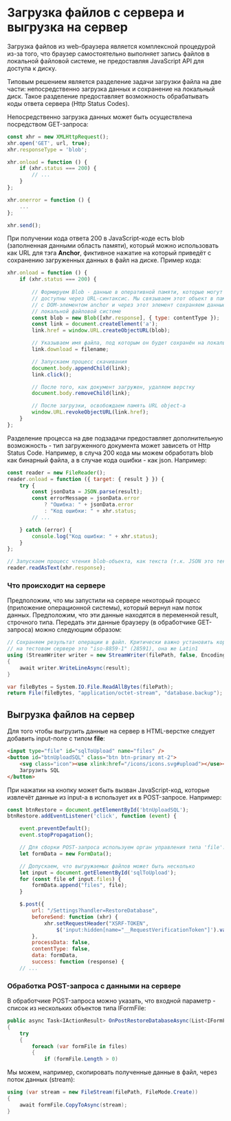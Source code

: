 # Загрузка файлов с сервера и выгрузка на сервер

Загрузка файлов из web-браузера является комплексной процедурой из-за того, что браузер самостоятельно выполняет запись файлов в локальной файловой системе, не предоставляя JavaScript API для доступа к диску.

Типовым решением является разделение задачи загрузки файла на две части: непосредственно загрузка данных и сохранение на локальный диск. Такое разделение предоставляет возможность обрабатывать коды ответа сервера (Http Status Codes).

Непосредственно загрузка данных может быть осуществлена посредством GET-запроса:

```js
const xhr = new XMLHttpRequest();
xhr.open('GET', url, true);
xhr.responseType = 'blob';

xhr.onload = function () {
    if (xhr.status === 200) {
        // ...
    }
};

xhr.onerror = function () {
    ...
};

xhr.send();
```

При получении кода ответа 200 в JavaScript-коде есть blob (заполненная данными область памяти), который можно использовать как URL для тэга **Anchor**, фиктивное нажатие на который приведёт с сохранению загруженных данных в файл на диске. Пример кода:

```js
xhr.onload = function () {
    if (xhr.status === 200) {
        
        // Формируем Blob - данные в оперативной памяти, которые могут быть
        // доступны через URL-синтаксис. Мы связываем этот объект в памяти
        // с DOM-элементом anchor и через этот элемент сохраняем данные в
        // локальной файловой системе
        const blob = new Blob([xhr.response], { type: contentType });
        const link = document.createElement('a');
        link.href = window.URL.createObjectURL(blob);

        // Указываем имя файла, под которым он будет сохранён на локальном диске
        link.download = filename;

        // Запускаем процесс скачивания
        document.body.appendChild(link);
        link.click();

        // После того, как документ загружен, удаляем верстку
        document.body.removeChild(link);

        // После загрузки, освобождаем память URL object-а
        window.URL.revokeObjectURL(link.href);
    }
};
```

Разделение процесса на две подзадачи предоставляет дополнительную возможность - тип загруженного документа может зависеть от Http Status Code. Например, в случа 200 кода мы можем обработать blob как бинарный файла, а в случае кода ошибки - как json. Например:

```js
const reader = new FileReader();
reader.onload = function ({ target: { result } }) {
    try {
        const jsonData = JSON.parse(result);
        const errorMessage = jsonData.error
            ? "Ошибка: " + jsonData.error
            : "Код ошибки: " + xhr.status;
        // ...

    } catch (error) {
        console.log("Код ошибки: " + xhr.status);
    }
};

// Запускаем процесс чтения blob-объекта, как текста (т.к. JSON это текстовый формат)
reader.readAsText(xhr.response);
```

### Что происходит на сервере

Предположим, что мы запустили на сервере некоторый процесс (приложение операционной системы), который вернул нам поток данных. Предположим, что эти данные находятся в переменной result, строчного типа. Передать эти данные браузеру (в обработчике GET-запроса) можно следующим образом:

```csharp
// Сохраняем результат операции в файл. Критически важно установить корректную кодировку,
// на тестовом сервере это "iso-8859-1" (28591), она же Latin1
using (StreamWriter writer = new StreamWriter(filePath, false, Encoding.GetEncoding(28591)))
{
    await writer.WriteLineAsync(result);
}

var fileBytes = System.IO.File.ReadAllBytes(filePath);
return File(fileBytes, "application/octet-stream", "database.backup");
```

## Выгрузка файлов на сервер

Для того чтобы выгрузить данные на сервер в HTML-верстке следует добавить input-поле с типом **file**:

```html
<input type="file" id="sqlToUpload" name="files" />
<button id="btnUploadSQL" class="btn btn-primary mt-2">
    <svg class="icon"><use xlink:href="/icons/icons.svg#upload"></use></svg>
    Загрузить SQL
</button>
```

При нажатии на кнопку может быть вызван JavaScript-код, которые извлечёт данные из input-а в использует их в POST-запросе. Например:

```js
const btnRestore = document.getElementById('btnUploadSQL');
btnRestore.addEventListener('click', function (event) {

    event.preventDefault();
    event.stopPropagation();

    // Для сборки POST-запроса используем орган управления типа 'file': <input type="file">
    let formData = new FormData();

    // Допускаем, что выгружаемых файлов может быть несколько
    let input = document.getElementById('sqlToUpload');
    for (const file of input.files) {
        formData.append("files", file);
    }

    $.post({
        url: "/Settings?handler=RestoreDatabase",
        beforeSend: function (xhr) {
            xhr.setRequestHeader("XSRF-TOKEN",
                $('input:hidden[name="__RequestVerificationToken"]').val());
        },
        processData: false,
        contentType: false,
        data: formData,
        success: function (response) {
    // ...
```

### Обработка POST-запроса с данными на сервере

В обработчике POST-запроса можно указать, что входной параметр - список из нескольких объектов типа IFormFile:

```csharp
public async Task<IActionResult> OnPostRestoreDatabaseAsync(List<IFormFile> files)
{
    try
    {
        foreach (var formFile in files)
        {
            if (formFile.Length > 0)
```

Мы можем, например, скопировать полученные данные в файл, через поток данных (stream):

```csharp
using (var stream = new FileStream(filePath, FileMode.Create))
{
    await formFile.CopyToAsync(stream);
}
```
